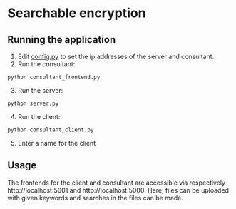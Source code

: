 # Searchable encryption

## Running the application

1. Edit [config.py](https://github.com/JJK96/SDM/blob/master/config.py) to set the ip addresses of the server and consultant.
2. Run the consultant:
```
python consultant_frontend.py
```
3. Run the server:
```
python server.py
```
4. Run the client:
```
python consultant_client.py
```
5. Enter a name for the client

## Usage

The frontends for the client and consultant are accessible via respectively http://localhost:5001 and http://localhost:5000.
Here, files can be uploaded with given keywords and searches in the files can be made.
